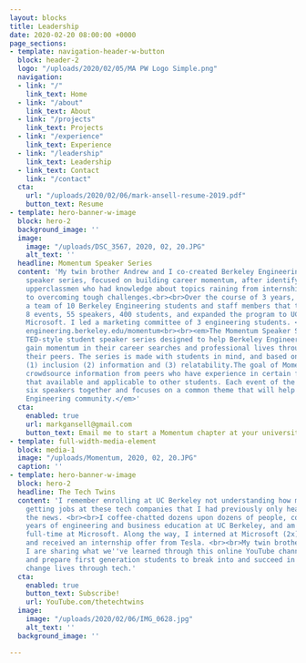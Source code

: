 ```yaml
---
layout: blocks
title: Leadership
date: 2020-02-20 08:00:00 +0000
page_sections:
- template: navigation-header-w-button
  block: header-2
  logo: "/uploads/2020/02/05/MA PW Logo Simple.png"
  navigation:
  - link: "/"
    link_text: Home
  - link: "/about"
    link_text: About
  - link: "/projects"
    link_text: Projects
  - link: "/experience"
    link_text: Experience
  - link: "/leadership"
    link_text: Leadership
  - link_text: Contact
    link: "/contact"
  cta:
    url: "/uploads/2020/02/06/mark-ansell-resume-2019.pdf"
    button_text: Resume
- template: hero-banner-w-image
  block: hero-2
  background_image: ''
  image:
    image: "/uploads/DSC_3567, 2020, 02, 20.JPG"
    alt_text: ''
  headline: Momentum Speaker Series
  content: 'My twin brother Andrew and I co-created Berkeley Engineering''s 1st student
    speaker series, focused on building career momentum, after identifying a gap between
    upperclassmen who had knowledge about topics raining from internships to entrepreneurship
    to overcoming tough challenges.<br><br>Over the course of 3 years, I helped build
    a team of 10 Berkeley Engineering students and staff members that together hosted
    8 events, 55 speakers, 400 students, and expanded the program to UC Davis and
    Microsoft. I led a marketing committee of 3 engineering students. <br><br>More:
    engineering.berkeley.edu/momentum<br><br><em>The Momentum Speaker Series is a
    TED-style student speaker series designed to help Berkeley Engineering students
    gain momentum in their career searches and professional lives through advice from
    their peers. The series is made with students in mind, and based on 3 pillars:
    (1) inclusion (2) information and (3) relatability.The goal of Momentum is to
    crowdsource information from peers who have experience in certain fields and make
    that available and applicable to other students. Each event of the series brings
    six speakers together and focuses on a common theme that will help the Berkeley
    Engineering community.</em>'
  cta:
    enabled: true
    url: markgansell@gmail.com
    button_text: Email me to start a Momentum chapter at your university
- template: full-width-media-element
  block: media-1
  image: "/uploads/Momentum, 2020, 02, 20.JPG"
  caption: ''
- template: hero-banner-w-image
  block: hero-2
  headline: The Tech Twins
  content: 'I remember enrolling at UC Berkeley not understanding how my peers were
    getting jobs at these tech companies that I had previously only heard about in
    the news. <br><br>I coffee-chatted dozens upon dozens of people, completed four
    years of engineering and business education at UC Berkeley, and am now working
    full-time at Microsoft. Along the way, I interned at Microsoft (2x), Apple (1x),
    and received an internship offer from Tesla. <br><br>My twin brother Andrew and
    I are sharing what we''ve learned through this online YouTube channel to inspire
    and prepare first generation students to break into and succeed in the tech industry.<br><br>Mission:
    change lives through tech.'
  cta:
    enabled: true
    button_text: Subscribe!
    url: YouTube.com/thetechtwins
  image:
    image: "/uploads/2020/02/06/IMG_0628.jpg"
    alt_text: ''
  background_image: ''

---
```

